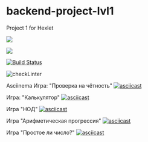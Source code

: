 # backend-project-lvl1
Project 1 for Hexlet

<a href="https://codeclimate.com/github/codeclimate/codeclimate/maintainability"><img src="https://api.codeclimate.com/v1/badges/a99a88d28ad37a79dbf6/maintainability" /></a>

<a href="https://codeclimate.com/github/codeclimate/codeclimate/test_coverage"><img src="https://api.codeclimate.com/v1/badges/a99a88d28ad37a79dbf6/test_coverage" /></a>

[![Build Status](https://travis-ci.com/Katyi/backend-project-lvl1.svg?branch=master)](https://travis-ci.com/Katyi/backend-project-lvl1)

![checkLinter](https://github.com/Katyi/backend-project-lvl1/workflows/checkLinter/badge.svg)

Asciinema
Игра: "Проверка на чётность"
[![asciicast](https://asciinema.org/a/r3L1aW9241UptgKhVKePqxuLc.svg)](https://asciinema.org/a/r3L1aW9241UptgKhVKePqxuLc)

Игра: "Калькулятор"
[![asciicast](https://asciinema.org/a/jBkHr3GKB8EmVG9MhinmKP8b4.svg)](https://asciinema.org/a/jBkHr3GKB8EmVG9MhinmKP8b4)

Игра "НОД"
[![asciicast](https://asciinema.org/a/PobNypAZ2RBJZMGMFz8jQveFx.svg)](https://asciinema.org/a/PobNypAZ2RBJZMGMFz8jQveFx)

Игра "Арифметическая прогрессия"
[![asciicast](https://asciinema.org/a/wzNH13eaDRSE2P3MDVvkdAyHO.svg)](https://asciinema.org/a/wzNH13eaDRSE2P3MDVvkdAyHO)

Игра "Простое ли число?"
[![asciicast](https://asciinema.org/a/B2w0inmsUplnTRZThbl7UiWAq.svg)](https://asciinema.org/a/B2w0inmsUplnTRZThbl7UiWAq)
